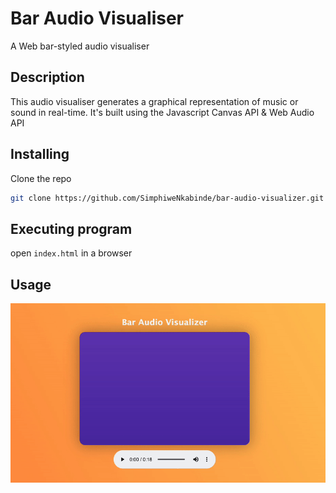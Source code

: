 # Bar Audio Visualiser

A Web bar-styled audio visualiser 

## Description

This audio visualiser generates a graphical representation of music or sound in real-time. It's built using the Javascript Canvas API & Web Audio API

## Installing

Clone the repo
   ```sh
   git clone https://github.com/SimphiweNkabinde/bar-audio-visualizer.git
   ```

## Executing program

open `index.html` in a browser

## Usage

![Demo](demo.gif)


